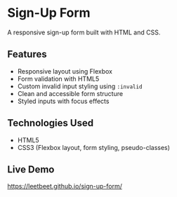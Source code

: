 # Sign-Up Form  
A responsive sign-up form built with HTML and CSS.  

## Features
- Responsive layout using Flexbox  
- Form validation with HTML5  
- Custom invalid input styling using `:invalid`  
- Clean and accessible form structure  
- Styled inputs with focus effects  

## Technologies Used
- HTML5  
- CSS3 (Flexbox layout, form styling, pseudo-classes)

## Live Demo
https://leetbeet.github.io/sign-up-form/

